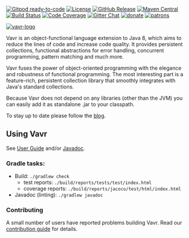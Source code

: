 [![Gitpod ready-to-code](https://img.shields.io/badge/Gitpod-ready--to--code-blue?logo=gitpod)](https://gitpod.io/#https://github.com/vavr-io/vavr)
[![License](https://img.shields.io/badge/License-Apache%202.0-blue.svg?style=flat-square)](https://opensource.org/licenses/Apache-2.0)
[![GitHub Release](https://img.shields.io/github/release/vavr-io/vavr.svg?style=flat-square)](https://github.com/vavr-io/vavr/releases)
[![Maven Central](https://maven-badges.herokuapp.com/maven-central/io.vavr/vavr/badge.svg?style=flat-square)](http://search.maven.org/#search|gav|1|g:"io.vavr"%20AND%20a:"vavr")
[![Build Status](https://img.shields.io/travis/vavr-io/vavr.svg?branch=master&style=flat-square)](https://travis-ci.org/vavr-io/vavr)
[![Code Coverage](https://codecov.io/gh/vavr-io/vavr/branch/master/graph/badge.svg)](https://codecov.io/gh/vavr-io/vavr)
[![Gitter Chat](https://badges.gitter.im/Join%20Chat.svg)](https://gitter.im/vavr-io/vavr)
[![donate](https://img.shields.io/badge/Donate-PayPal-blue.svg?logo=paypal&style=flat-square)](https://paypal.me/danieldietrich13)
[![patrons](https://img.shields.io/liberapay/patrons/danieldietrich?logo=liberapay&style=flat-square)](https://liberapay.com/danieldietrich/)

[![vavr-logo](https://user-images.githubusercontent.com/743833/62367542-486f0500-b52a-11e9-815e-e9788d4c8c8d.png)](http://vavr.io/)

Vavr is an object-functional language extension to Java 8, which aims to reduce the lines of code and increase code quality.
It provides persistent collections, functional abstractions for error handling, concurrent programming, pattern matching and much more.

Vavr fuses the power of object-oriented programming with the elegance and robustness of functional programming.
The most interesting part is a feature-rich, persistent collection library that smoothly integrates with Java's standard collections.

Because Vavr does not depend on any libraries (other than the JVM) you can easily add it as standalone .jar to your classpath.

To stay up to date please follow the [blog](http://blog.vavr.io).

## Using Vavr

See [User Guide](http://docs.vavr.io) and/or [Javadoc](http://www.javadoc.io/doc/io.vavr/vavr).

### Gradle tasks:

* Build: `./gradlew check`
  * test reports: `./build/reports/tests/test/index.html`
  * coverage reports: `./build/reports/jacoco/test/html/index.html`
* Javadoc (linting): `./gradlew javadoc`

### Contributing

A small number of users have reported problems building Vavr. Read our [contribution guide](./CONTRIBUTING.md) for details.
